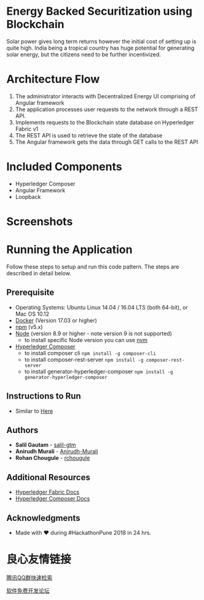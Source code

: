  
   
 

# Energy Backed Securitization using Blockchain
Solar power gives long term returns however the initial cost of setting up is quite high. India
being a tropical country has huge potential for generating solar energy, but the citizens need
to be further incentivized.
 
   
 

# Architecture Flow

 
   
 

1. The administrator interacts with Decentralized Energy UI comprising of Angular framework
2. The application processes user requests to the network through a REST API.
3. Implements requests to the Blockchain state database on Hyperledger Fabric v1
4. The REST API is used to retrieve the state of the database
5. The Angular framework gets the data through GET calls to the REST API

# Included Components

* Hyperledger Composer
* Angular Framework
* Loopback

# Screenshots

 
   
   
   
   
   
   
   
 

# Running the Application
Follow these steps to setup and run this code pattern. The steps are described in detail below.

## Prerequisite
- Operating Systems: Ubuntu Linux 14.04 / 16.04 LTS (both 64-bit), or Mac OS 10.12
- [Docker](https://www.docker.com/) (Version 17.03 or higher)
- [npm](https://www.npmjs.com/)  (v5.x)
- [Node](https://nodejs.org/en/) (version 8.9 or higher - note version 9 is not supported)
  * to install specific Node version you can use [nvm](https://davidwalsh.name/nvm)
- [Hyperledger Composer](https://hyperledger.github.io/composer/installing/development-tools.html)
  * to install composer cli
    `npm install -g composer-cli`
  * to install composer-rest-server
    `npm install -g composer-rest-server`
  * to install generator-hyperledger-composer
    `npm install -g generator-hyperledger-composer`

## Instructions to Run
- Similar to [Here](https://github.com/IBM/Decentralized-Energy-Composer)

## Authors

* **Salil Gautam** - [salil-gtm](https://github.com/salil-gtm)
* **Anirudh Murali** - [Anirudh-Murali](https://github.com/Anirudh-Murali)
* **Rohan Chougule** - [rchougule](https://github.com/rchougule)

## Additional Resources
* [Hyperledger Fabric Docs](http://hyperledger-fabric.readthedocs.io/en/latest/)
* [Hyperledger Composer Docs](https://hyperledger.github.io/composer/latest/introduction/introduction.html)

 ## Acknowledgments
* Made with &#9829; during #HackathonPune 2018 in 24 hrs.


 # 良心友情链接

[腾讯QQ群快速检索](http://u.720life.cn/s/8cf73f7c)

[软件免费开发论坛](http://u.720life.cn/s/bbb01dc0)